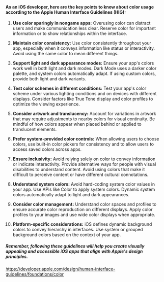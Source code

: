 #### As an iOS developer, here are the key points to know about color usage according to the Apple Human Interface Guidelines (HIG):

1. **Use color sparingly in nongame apps:** Overusing color can distract users and make communication less clear. Reserve color for important information or to show relationships within the interface.

2. **Maintain color consistency:** Use color consistently throughout your app, especially when it conveys information like status or interactivity. Avoid using the same color to mean different things.

3. **Support light and dark appearance modes:** Ensure your app's colors work well in both light and dark modes. Dark Mode uses a darker color palette, and system colors automatically adapt. If using custom colors, provide both light and dark variants.

4. **Test color schemes in different conditions:** Test your app's color scheme under various lighting conditions and on devices with different displays. Consider factors like True Tone display and color profiles to optimize the viewing experience.

5. **Consider artwork and translucency:** Account for variations in artwork that may require adjustments to nearby colors for visual continuity. Be mindful of how colors appear when placed behind or applied to translucent elements.

6. **Prefer system-provided color controls:** When allowing users to choose colors, use built-in color pickers for consistency and to allow users to access saved colors across apps.

7. **Ensure inclusivity:** Avoid relying solely on color to convey information or indicate interactivity. Provide alternative ways for people with visual disabilities to understand content. Avoid using colors that make it difficult to perceive content or have different cultural connotations.

8. **Understand system colors:** Avoid hard-coding system color values in your app. Use APIs like Color to apply system colors. Dynamic system colors automatically adapt to light and dark appearances.

9. **Consider color management:** Understand color spaces and profiles to ensure accurate color reproduction on different displays. Apply color profiles to your images and use wide color displays when appropriate.

10. **Platform-specific considerations:** iOS defines dynamic background colors to convey hierarchy in interfaces. Use system or grouped background colors based on the context of your app.

##### Remember, following these guidelines will help you create visually appealing and accessible iOS apps that align with Apple's design principles.

https://developer.apple.com/design/human-interface-guidelines/foundations/color
